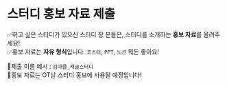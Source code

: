 # 스터디 홍보 자료 제출

✅하고 싶은 스터디가 있으신 스터디 장 분들은, 스터디를 소개하는 **홍보 자료**를 올려주세요! <br>
✅홍보 자료는 **자유 형식**입니다. `포스터`, `PPT`, `노션` 뭐든 좋아요! <br>

📌제출 이름 예시 : `김마클_캐글스터디` <br>
📌홍보 자료는 OT날 스터디 홍보에 사용될 예정입니다!

